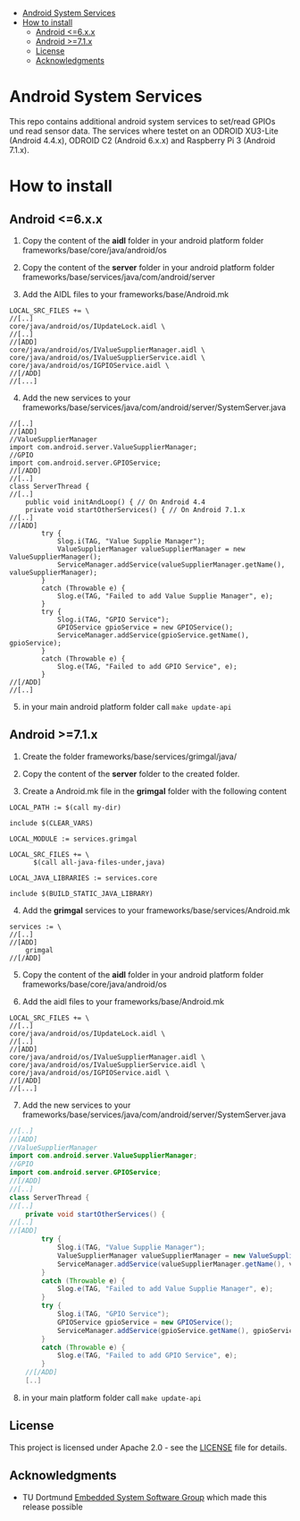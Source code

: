 <!-- MarkdownTOC -->

- [Android System Services](#android-system-services)
- [How to install](#how-to-install)
	- [Android <=6.x.x](#android-6xx)
	- [Android >=7.1.x](#android-71x)
	- [License](#license)
	- [Acknowledgments](#acknowledgments)

<!-- /MarkdownTOC -->

# Android System Services

This repo contains additional android system services to set/read GPIOs und read sensor data. The services where testet on an ODROID XU3-Lite (Android 4.4.x), ODROID C2 (Android 6.x.x) and Raspberry Pi 3 (Android 7.1.x).

# How to install

## Android <=6.x.x

1. Copy the content of the **aidl** folder in your android platform folder frameworks/base/core/java/android/os

2. Copy the content of the **server** folder in your android platform folder frameworks/base/services/java/com/android/server

3. Add the AIDL files to your frameworks/base/Android.mk

```
LOCAL_SRC_FILES += \
//[..]
core/java/android/os/IUpdateLock.aidl \
//[..]
//[ADD]
core/java/android/os/IValueSupplierManager.aidl \
core/java/android/os/IValueSupplierService.aidl \
core/java/android/os/IGPIOService.aidl \
//[/ADD]
//[...]
```

4. Add the new services to your frameworks/base/services/java/com/android/server/SystemServer.java

```
//[..]
//[ADD]
//ValueSupplierManager
import com.android.server.ValueSupplierManager;
//GPIO
import com.android.server.GPIOService;
//[/ADD]
//[..]
class ServerThread {
//[..]
	public void initAndLoop() { // On Android 4.4
	private void startOtherServices() { // On Android 7.1.x
//[..]
//[ADD]
		try {
			Slog.i(TAG, "Value Supplie Manager");
			ValueSupplierManager valueSupplierManager = new ValueSupplierManager();
			ServiceManager.addService(valueSupplierManager.getName(), valueSupplierManager);
		}
		catch (Throwable e) {
			Slog.e(TAG, "Failed to add Value Supplie Manager", e);
		}
		try {
			Slog.i(TAG, "GPIO Service");
			GPIOService gpioService = new GPIOService();
			ServiceManager.addService(gpioService.getName(), gpioService);
		}
		catch (Throwable e) {
			Slog.e(TAG, "Failed to add GPIO Service", e);
		}
//[/ADD]
//[..]
```

5. in your main android platform folder call ```make update-api```

## Android >=7.1.x

1. Create the folder frameworks/base/services/grimgal/java/

2. Copy the content of the **server** folder to the created folder.

3. Create a Android.mk file in the **grimgal** folder with the following content

```
LOCAL_PATH := $(call my-dir)

include $(CLEAR_VARS)

LOCAL_MODULE := services.grimgal

LOCAL_SRC_FILES += \
	  $(call all-java-files-under,java)

LOCAL_JAVA_LIBRARIES := services.core

include $(BUILD_STATIC_JAVA_LIBRARY)
```

4. Add the **grimgal** services to your frameworks/base/services/Android.mk

```
services := \
//[..]
//[ADD]
    grimgal
//[/ADD]
```

5. Copy the content of the **aidl** folder in your android platform folder frameworks/base/core/java/android/os

6. Add the aidl files to your frameworks/base/Android.mk

```
LOCAL_SRC_FILES += \
//[..]
core/java/android/os/IUpdateLock.aidl \
//[..]
//[ADD]
core/java/android/os/IValueSupplierManager.aidl \
core/java/android/os/IValueSupplierService.aidl \
core/java/android/os/IGPIOService.aidl \
//[/ADD]
//[...]
```

7. Add the new services to your frameworks/base/services/java/com/android/server/SystemServer.java

```java
//[..]
//[ADD]
//ValueSupplierManager
import com.android.server.ValueSupplierManager;
//GPIO
import com.android.server.GPIOService;
//[/ADD]
//[..]
class ServerThread {
//[..]
	private void startOtherServices() {
//[..]
//[ADD]
		try {
			Slog.i(TAG, "Value Supplie Manager");
			ValueSupplierManager valueSupplierManager = new ValueSupplierManager();
			ServiceManager.addService(valueSupplierManager.getName(), valueSupplierManager);
		}
		catch (Throwable e) {
			Slog.e(TAG, "Failed to add Value Supplie Manager", e);
		}
		try {
			Slog.i(TAG, "GPIO Service");
			GPIOService gpioService = new GPIOService();
			ServiceManager.addService(gpioService.getName(), gpioService);
		}
		catch (Throwable e) {
			Slog.e(TAG, "Failed to add GPIO Service", e);
		}
	//[/ADD]
	[..]
```

8. in your main platform folder call ```make update-api```

## License

This project is licensed under Apache 2.0 - see the [LICENSE](LICENSE) file for details.

## Acknowledgments

* TU Dortmund [Embedded System Software Group](https://ess.cs.tu-dortmund.de/EN/Home/index.html) which made this release possible
